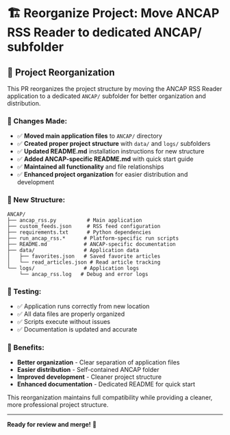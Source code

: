 # 🏗️ Reorganize Project: Move ANCAP RSS Reader to dedicated ANCAP/ subfolder

## 📁 Project Reorganization

This PR reorganizes the project structure by moving the ANCAP RSS Reader application to a dedicated `ANCAP/` subfolder for better organization and distribution.

### 🔄 Changes Made:
- ✅ **Moved main application files** to `ANCAP/` directory
- ✅ **Created proper project structure** with `data/` and `logs/` subfolders
- ✅ **Updated README.md** installation instructions for new structure
- ✅ **Added ANCAP-specific README.md** with quick start guide
- ✅ **Maintained all functionality** and file relationships
- ✅ **Enhanced project organization** for easier distribution and development

### 📂 New Structure:
```
ANCAP/
├── ancap_rss.py          # Main application
├── custom_feeds.json     # RSS feed configuration
├── requirements.txt      # Python dependencies
├── run_ancap_rss.*      # Platform-specific run scripts
├── README.md            # ANCAP-specific documentation
├── data/                # Application data
│   ├── favorites.json   # Saved favorite articles
│   └── read_articles.json # Read article tracking
└── logs/                # Application logs
    └── ancap_rss.log   # Debug and error logs
```

### 🧪 Testing:
- ✅ Application runs correctly from new location
- ✅ All data files are properly organized
- ✅ Scripts execute without issues
- ✅ Documentation is updated and accurate

### 🎯 Benefits:
- **Better organization** - Clear separation of application files
- **Easier distribution** - Self-contained ANCAP folder
- **Improved development** - Cleaner project structure
- **Enhanced documentation** - Dedicated README for quick start

This reorganization maintains full compatibility while providing a cleaner, more professional project structure.

---

**Ready for review and merge!** 🚀
